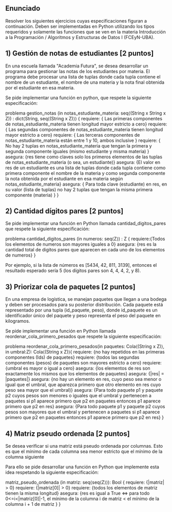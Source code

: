 ## Enunciado
Resolver los siguientes ejercicios cuyas especificaciones figuran a continuación. Deben ser implementadas en Python utilizando los tipos requeridos y solamente las funciones que se ven en la materia Introducción a la Programación / Algoritmos y Estructuras de Datos I (FCEyN-UBA).

## 1) Gestión de notas de estudiantes [2 puntos]
En una escuela llamada "Academia Futura", se desea desarrollar un programa para gestionar las notas de los estudiantes por materia. El programa debe procesar una lista de tuplas donde cada tupla contiene el nombre de un estudiante, el nombre de una materia y la nota final obtenida por el estudiante en esa materia.

Se pide implementar una función en python, que respete la siguiente especificación:

problema gestion_notas (in notas_estudiante_materia: seq⟨(String x String x Z)) : dict⟨String, seq⟨(String x Z)⟩⟩ {
  requiere: { Las primeras componentes de notas_estudiante_materia tienen longitud mayor estricto a cero}
  requiere: { Las segundas componentes de notas_estudiante_materia tienen longitud mayor estricto a cero}
  requiere: { Las terceras componentes de notas_estudiante_materia están entre 1 y 10, ambos inclusive }
  requiere: { No hay 2 tuplas en notas_estudiante_materia que tengan la primera y segunda componente iguales (mismo estudiante y misma materia) }
  asegura: {res tiene como claves solo los primeros elementos de las tuplas de notas_estudiante_materia (o sea, un estudiante)}
  asegura: {El valor en res de un estudiante es una lista de tuplas donde cada tupla contiene como primera componente el nombre de la materia y como segunda componente la nota obtenida por el estudiante en esa materia según notas_estudiante_materia}
  asegura: { Para toda clave (estudiante) en res, en su valor (lista de tuplas) no hay 2 tuplas que tengan la misma primera componente (materia) }
}

## 2) Cantidad dígitos pares [2 puntos]
Se pide implementar una función en Python llamada cantidad_digitos_pares que respete la siguiente especificación:

problema cantidad_digitos_pares (in numeros: seq⟨Z⟩) : Z {
  requiere:{Todos los elementos de numeros son mayores iguales a 0}
  asegura: {res es la cantidad total de digitos pares que aparecen en cada uno de los elementos de numeros}
}

Por ejemplo, si la lista de números es [5434, 42, 811, 3139], entonces el resultado esperado sería 5 (los dígitos pares son 4, 4, 4, 2, y 8).

## 3) Priorizar cola de paquetes [2 puntos]
En una empresa de logística, se manejan paquetes que llegan a una bodega y deben ser procesados para su posterior distribución. Cada paquete está representado por una tupla (id_paquete, peso), donde id_paquete es un identificador único del paquete y peso representa el peso del paquete en kilogramos.

Se pide implementar una función en Python llamada reordenar_cola_primero_pesados que respete la siguiente especificación:

problema reordenar_cola_primero_pesados(in paquetes: Cola⟨(String x Z)⟩, in umbral:Z): Cola⟨(String x Z)⟩{
  requiere: {no hay repetidos en las primeras componentes (Ids) de paquetes}
  requiere: {todos las segundas componentes (pesos) de paquetes son mayores estricto a cero}
  requiere: {umbral es mayor o igual a cero}
  asegura: {los elementos de res son exactamente los mismos que los elementos de paquetes}
  asegura: {|res| = |paquetes|}
  asegura: {no hay un elemento en res, cuyo peso sea menor o igual que el umbral, que aparezca primero que otro elemento en res cuyo peso sea mayor que el umbral)}
  asegura: {Para todo paquete p1 y paquete p2 cuyos pesos son menores o iguales que el umbral y pertenecen a paquetes si p1 aparece primero que p2 en paquetes entonces p1 aparece primero que p2 en res}
  asegura: {Para todo paquete p1 y paquete p2 cuyos pesos son mayores que el umbral y pertenecen a paquetes si p1 aparece primero que p2 en paquetes entonces p1 aparece primero que p2 en res}
}

## 4) Matriz pseudo ordenada [2 puntos]
Se desea verificar si una matriz está pseudo ordenada por columnas. Esto es que el mínimo de cada columna sea menor estricto que el mínimo de la columna siguiente

Para ello se pide desarrollar una función en Python que implemente esta idea respetando la siguiente especificación:

matriz_pseudo_ordenada (in matriz: seq⟨seq⟨Z⟩⟩): Bool {
  requiere: {|matriz| > 0}
  requiere: {|matriz[0]| > 0}
  requiere: {todos los elementos de matriz tienen la misma longitud}
  asegura: {res es igual a True <=> para todo 0<=i<|matriz[0]|-1, el mínimo de la columna i de matriz < el mínimo de la columna i + 1 de matriz }
}